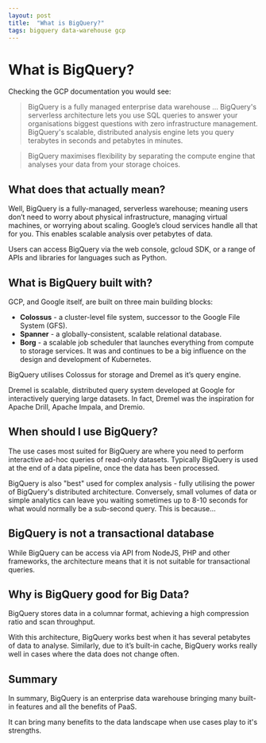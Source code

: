 ```yaml
---
layout: post
title:  "What is BigQuery?"
tags: bigquery data-warehouse gcp 
---
```


# What is BigQuery?
Checking the GCP documentation you would see:
>BigQuery is a fully managed enterprise data warehouse … BigQuery's serverless architecture lets you use SQL queries to answer your organisations biggest questions with zero infrastructure management. BigQuery's scalable, distributed analysis engine lets you query terabytes in seconds and petabytes in minutes. 

>BigQuery maximises flexibility by separating the compute engine that analyses your data from your storage choices.

## What does that actually mean?
Well, BigQuery is a fully-managed, serverless warehouse; meaning users don’t need to worry about physical infrastructure, managing virtual machines, or worrying about scaling.  Google’s cloud services handle all that for you.  This enables scalable analysis over petabytes of data.

Users can access BigQuery via the web console, gcloud SDK, or a range of APIs and libraries for languages such as Python.

## What is BigQuery built with?
GCP, and Google itself, are built on three main building blocks:
- **Colossus** - a cluster-level file system, successor to the Google File System (GFS).  
- **Spanner** - a globally-consistent, scalable relational database.
- **Borg** - a scalable job scheduler that launches everything from compute to storage services. It was and continues to be a big influence on the design and development of Kubernetes.

BigQuery utilises Colossus for storage and Dremel as it’s query engine.  

Dremel is scalable, distributed query system developed at Google for interactively querying large datasets.  In fact, Dremel was the inspiration for Apache Drill, Apache Impala, and Dremio.

## When should I use BigQuery?
The use cases most suited for BigQuery are where you need to perform interactive ad-hoc queries of read-only datasets.  Typically BigQuery is used at the end of a data pipeline, once the data has been processed.

BigQuery is also "best" used for complex analysis - fully utilising the power of BigQuery's distributed architecture.  Conversely, small volumes of data or simple analytics can leave you waiting sometimes up to 8-10 seconds for what would normally be a sub-second query.  This is because…

## BigQuery is not a transactional database
While BigQuery can be access via API from NodeJS, PHP and other frameworks, the architecture means that it is not suitable for transactional queries.

## Why is BigQuery good for Big Data?
BigQuery stores data in a columnar format, achieving a high compression ratio and scan throughput. 

With this architecture, BigQuery works best when it has several petabytes of data to analyse. Similarly, due to it’s built-in cache, BigQuery works really well in cases where the data does not change often.

## Summary
In summary, BigQuery is an enterprise data warehouse bringing many built-in features and all the benefits of PaaS.

It can bring many benefits to the data landscape when use cases play to it's strengths.
